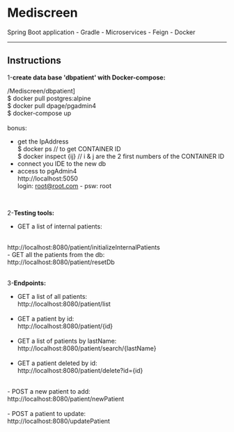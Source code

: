 # Mediscreen

Spring Boot application - Gradle - Microservices - Feign - Docker

---
**Instructions**
---

1-**create data base 'dbpatient' with Docker-compose:**<br>

/Mediscreen/dbpatient]<br>
$ docker pull postgres:alpine<br>
$ docker pull dpage/pgadmin4<br>
$ docker-compose up<br><br>
bonus:<br>
- get the IpAddress<br>
$ docker ps // to get CONTAINER ID<br>
$ docker inspect {ij} // i & j are the 2 first numbers of the CONTAINER ID<br>
- connect you IDE to the new db<br>
- access to pgAdmin4<br>
http://localhost:5050 <br>
login: root@root.com - psw: root<br>
<br>

2-**Testing tools:**<br>

- GET a list of internal patients:
<br>
http://localhost:8080/patient/initializeInternalPatients
<br>
- GET all the patients from the db:
<br>
http://localhost:8080/patient/resetDb
<br>
<br>

3-**Endpoints:**<br>

- GET a list of all patients:<br>
http://localhost:8080/patient/list <br>
  <br>
- GET a patient by id: <br>
http://localhost:8080/patient/{id} <br>
  <br>
- GET a list of patients by lastName: <br>
http://localhost:8080/patient/search/{lastName} <br>
  <br>
- GET a patient deleted by id: <br>
http://localhost:8080/patient/delete?id={id} <br>
<br>
- POST a new patient to add:<br>
http://localhost:8080/patient/newPatient <br>
<br>
- POST a patient to update:<br>
http://localhost:8080/updatePatient <br>
<br>